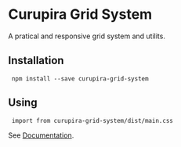 # Curupira Grid System
A pratical and responsive grid system and utilits.

## Installation
` npm install --save curupira-grid-system`

## Using
` import from curupira-grid-system/dist/main.css`

See [Documentation](https://curupiratecnologia.github.io/grid-system/).
